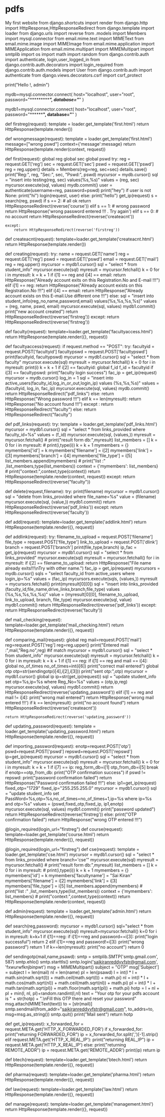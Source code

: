 # pdfs
My first  website 
from django.shortcuts import render
from django.http import HttpResponse,HttpResponseRedirect
from django.template import loader
from django.urls import reverse
from .models import Members
import mysql.connector
from email.mime.text import MIMEText
from email.mime.image import MIMEImage
from email.mime.application import MIMEApplication
from email.mime.multipart import MIMEMultipart
import smtplib
import os
import math
import random
from django.contrib.auth import authenticate, login,user_logged_in
from django.contrib.auth.decorators import login_required
from django.contrib.auth.models import User
from django.contrib.auth import authenticate
from django.views.decorators.csrf import csrf_protect


print("Hello !, admin")

mydb=mysql.connector.connect(
    host="localhost",
    user="root",
    password="****************",
    database="*******"
)

mydb1=mysql.connector.connect(
    host="localhost",
    user="root",
    password="************",
    database="******"
)



def firstreg(request):
    template = loader.get_template('first.html')
    return HttpResponse(template.render())

def wrongmessage(request):
    template = loader.get_template('first.html')
    message=["wrong pswd"]
    context={'message':message}
    return HttpResponse(template.render(context, request))

def first(request):
    global reg
    global sec
    global pswd
    try:
        reg = request.GET['reg']
        sec = request.GET['sec']
        pswd = request.GET['pswd']
        reg = reg.upper()
        details = Members(reg=reg, sec=sec)
        details.save()
        print("Reg:", reg, "Sec:", sec, "Pswd:", pswd)
        mycursor = mydb.cursor()
        sql = "insert into testing(reg, sec) values(%s,%s)"
        values = (reg, sec)
        mycursor.execute(sql, values)
        mydb.commit()
        user = authenticate(username=reg, password=pswd)
        print("hey")
        if user is not None:
            print("hi")
            login(request, user)
        else:
            print("hello")
        get_ip(request)
        s = search(reg, pswd)
        if s == 2:  # all ok
            return HttpResponseRedirect(reverse('course'))
        elif s == 1:  # wrong password
            return HttpResponse('wrong password entered !!! . Try again')
        elif s == 0:  # no account
            return HttpResponseRedirect(reverse('createacnt'))

    except:
        return HttpResponseRedirect(reverse('firstreg'))


def createacnt(request):
    template=loader.get_template('createacnt.html')
    return HttpResponse(template.render())

def creating(request):
    try:
        name = request.GET['name']
        reg = request.GET['reg']
        pswd = request.GET['pswd']
        email = request.GET['mail']
        reg = reg.upper()
        mycursor = mydb1.cursor()
        sql = "select * from student_info"
        mycursor.execute(sql)
        myresult = mycursor.fetchall()
        k = 0
        for i in myresult:
            k = k + 1
            if i[1] == reg and i[4] == email:
                return HttpResponse("Already account exits on this Registration.No and E-mail !!!")
            elif i[1] == reg:
                return HttpResponse("Already account exists on this Registration.No !!!")
            elif i[4] == email:
                return HttpResponse("Already account exists on this E-mail.Use different one !!!")
            else:
                sql = "insert into student_info(reg_no,name,password,email) values(%s,%s,%s,%s)"
                values = (reg, name, pswd, email)
                mycursor.execute(sql, values)
                mydb1.commit()
                print("new account created")
                return HttpResponseRedirect(reverse('firstreg'))
    except:
        return HttpResponseRedirect(reverse('firstreg'))


def faculty(request):
    template=loader.get_template('facultyaccess.html')
    return HttpResponse(template.render({}, request))

def facultyaccess(request):
    if request.method == "POST":
        try:
            facultyid = request.POST['facultyid']
            facultypswd = request.POST['facultypswd']
            print(facultyid, facultypswd)
            mycursor = mydb1.cursor()
            sql = "select * from faculty"
            mycursor.execute(sql)
            myresult = mycursor.fetchall()
            k = 0
            for i in myresult:
                print(i)
                k = k + 1
                if i[2] == facultyid:
                    global f_id
                    f_id = facultyid
                    if i[3] == facultypswd:
                        print("faculty login success")
                        fac_ip = get_ip(request)
                        mycursor = mydb.cursor()
                        log_in = 1
                        sql = "insert into active_users(faculty_id,log_in_or_out,login_ip) values (%s,%s,%s)"
                        values = (facultyid, log_in, fac_ip)
                        mycursor.execute(sql, values)
                        mydb.commit()
                        return HttpResponseRedirect("pdf_links")
                    else:
                        return HttpResponse("Wrong password !!!")
                elif k == len(myresult):
                    return HttpResponse("No account found !!!")
        except :
            return HttpResponseRedirect("faculty")
    else:
        return HttpResponseRedirect("faculty")

def pdf_links(request):
    try:
        template = loader.get_template('pdf_links.html')
        mycursor = mydb1.cursor()
        sql = "select * from links_provided where faculty_id=%s"
        values = (f_id)
        mycursor.execute(sql, (values,))
        myresult = mycursor.fetchall()
        # print("result form db:",myresult)
        list_members = []
        k = 0
        for i in myresult:
            # print(i,type(i))
            k = k + 1
            mymembers = {}
            mymembers['id'] = k
            mymembers['filename'] = i[2]
            mymembers['link'] = i[3]
            mymembers['branch'] = i[4]
            mymembers['file_type'] = i[5]
            list_members.append(mymembers)
        # print("list :" ,list_members,type(list_members))
        context = {'mymembers': list_members}
        # print("context:",context,type(context))
        return HttpResponse(template.render(context, request))
    except:
        return HttpResponseRedirect(reverse("faculty"))

def delete(request,filename):
  try:
      print(filename)
      mycursor = mydb1.cursor()
      sql = "delete from links_provided where file_name=%s"
      value = (filename)
      mycursor.execute(sql, (value,))
      mydb1.commit()
      return HttpResponseRedirect(reverse('pdf_links'))
  except:
      return HttpResponseRedirect(reverse('faculty'))

def add(request):
    template=loader.get_template('addlink.html')
    return HttpResponse(template.render({}, request))

def addlink(request):
    try:
        filename_to_upload = request.POST['filename']
        file_type = request.POST['file_type']
        link_to_upload = request.POST['dlink']
        branch = request.POST['branch']
        print(file_type,branch)
        ip_fac = get_ip(request)
        mycursor = mydb1.cursor()
        sql = "select * from links_provided"
        mycursor.execute(sql)
        myresult = mycursor.fetchall()
        for i in myresult:
            if i[2] == filename_to_upload:
                return HttpResponse("File name already exits!!!\nTry with other name.")
        fac_ip = get_ip(request)
        mycursors = mydb.cursor()
        sqls = "select faculty_id from active_users where login_ip=%s"
        values = (fac_ip)
        mycursors.execute(sqls, (values,))
        myresult = mycursors.fetchall()
        print(myresult[0][0])
        sql = "insert into links_provided (faculty_id,file_name,drive_links,branch,file_type) values (%s,%s,%s,%s,%s)"
        value = (myresult[0][0], filename_to_upload, link_to_upload, branch, file_type)
        mycursor.execute(sql, value)
        mydb1.commit()
        return HttpResponseRedirect(reverse('pdf_links'))
    except:
        return HttpResponseRedirect(reverse('faculty'))


def mail_checking(request):
    template=loader.get_template('mail_checking.html')
    return HttpResponse(template.render({}, request))

def comparing_mail(request):
    global reg
    mail=request.POST['mail']
    reg=request.POST['reg']
    reg=reg.upper()
    print("Entered mail :",mail,"Reg.no",reg)
    #if match
    mycursor = mydb1.cursor()
    sql = "select * from student_info"
    mycursor.execute(sql)
    myresult = mycursor.fetchall()
    k = 0
    for i in myresult:
        k = k + 1
        if i[1] == reg:
            if i[1] == reg and mail == i[4]:
                global no_of_times
                no_of_times=int(i[6])
                print("correct mail entered")
                global otp
                otp=str(sendingotp(i[4],i[2],i[3]))
                print("sent otp:",otp)
                mycursor = mydb1.cursor()
                global ip
                ip=str(get_ip(request))
                sql = "update student_info set otp=%s,ip=%s where Reg_No=%s"
                values = (otp,ip,reg)
                mycursor.execute(sql, values)
                mydb1.commit()
                return HttpResponseRedirect(reverse('updating_password'))
            elif i[1] == reg and mail != i[4]:
                print("wrong mail entered")
                return HttpResponse('wrong mail entered !!!')
        if k == len(myresult):
            print("no account found")
            return HttpResponseRedirect(reverse('createacnt'))

    return HttpResponseRedirect(reverse('updating_password'))

def updating_password(request):
    template = loader.get_template('updating_password.html')
    return HttpResponse(template.render({}, request))

def importing_password(request):
    enotp=request.POST['otp']
    pswd=request.POST['pswd']
    repswd=request.POST['repswd']
    ip=get_ip(request)
    mycursor = mydb1.cursor()
    sql = "select * from student_info"
    mycursor.execute(sql)
    myresult = mycursor.fetchall()
    k = 0
    for i in myresult:
        k = k + 1
        if i[7] == ip:
            reg_form_db=i[1]
            otp_from_db=i[5]
            break
    if enotp==otp_from_db:
        print("OTP confirmation success")
        if pswd != repswd:
            print("password confirmation failed")
            return HttpResponse("Password confirmation failed !!!")
        else:
            ip1=get_ip(request)
            fixed_otp="1729"
            fixed_ip="255.255.255.0"
            mycursor = mydb1.cursor()
            sql = "update student_info set PassWord=%s,otp=%s,no_of_times=no_of_times+1,ip=%s where ip=%s and otp=%s"
            values = (pswd,fixed_otp,fixed_ip, ip1,enotp)
            mycursor.execute(sql, values)
            mydb1.commit()
            print("password updated")
            return HttpResponseRedirect(reverse('firstreg'))
    else:
        print("OTP confirmation failed")
        return HttpResponse("wrong OTP entered !!!")



@login_required(login_url="firstreg")
def course(request):
    template=loader.get_template('course.html')
    return HttpResponse(template.render({}, request))


@login_required(login_url="firstreg")
def cse(request):
    template = loader.get_template('cse.html')
    mycursor = mydb1.cursor()
    sql = "select * from links_provided where branch='cse'"
    mycursor.execute(sql)
    myresult = mycursor.fetchall()
    # print("result form db:",myresult)
    list_members = []
    k = 0
    for i in myresult:
        # print(i,type(i))
        k = k + 1
        mymembers = {}
        mymembers['id'] = k
        mymembers['facultyname'] = "Sai Kiran"
        mymembers['filename'] = i[2]
        mymembers['link'] = i[3]
        mymembers['file_type'] = i[5]
        list_members.append(mymembers)
    # print("list :" ,list_members,type(list_members))
    context = {'mymembers': list_members}
    # print("context:",context,type(context))
    return HttpResponse(template.render(context, request))

def admin(request):
    template = loader.get_template('admin.html')
    return HttpResponse(template.render({}, request))


def search(reg,password):
    mycursor = mydb1.cursor()
    sql="select * from student_info"
    mycursor.execute(sql)
    myresult=mycursor.fetchall()
    k=0
    for i in myresult:
        k=k+1
        if i[1]==reg:
            if i[1]==reg and password==i[3]:
                print("login successful")
                return 2
            elif i[1]==reg and password!=i[3]:
                print("wrong password")
                return 1
        if k==len(myresult):
            print("no account")
            return 0

def sendingotp(mail,name,psawd):
    smtp = smtplib.SMTP('smtp.gmail.com', 587)
    smtp.ehlo()
    smtp.starttls()
    smtp.login('saikiranreddyvfstr@gmail.com', 'fxwurwfknjbinpwt')
    msg = MIMEMultipart()
    subject = "OTP"
    msg['Subject'] = subject
    l = len(mail)
    nl = len(name)
    pl = len(psawd)
    l = int(l * l + math.sin(math.sqrt(l)) + math.ceil(math.sqrt(l)) + math.pi)
    nl = int(l * l + math.cos(math.sqrt(nl)) + math.ceil(math.sqrt(nl)) + math.pi)
    pl = int(l * l + math.tan(math.sqrt(pl)) + math.floor(math.sqrt(pl)) + math.pi)
    hotp = l + nl + pl + min(l, nl, pl)+random.randint(l,nl)
    text = "Your otp for your pdfs account is " + str(hotp) + ".\nFill this OTP there and reset your password"
    msg.attach(MIMEText(text))
    to = [str(mail)]
    smtp.sendmail(from_addr="saikiranreddyvfstr@gmail.com", to_addrs=to, msg=msg.as_string())
    smtp.quit()
    print("Mail sent")
    return hotp


def get_ip(request):
    x_forwarded_for = request.META.get('HTTP_X_FORWARDED_FOR')
    if x_forwarded_for:
        print("returning FORWARDED_FOR")
        ip = x_forwarded_for.split(',')[-1].strip()
    elif request.META.get('HTTP_X_REAL_IP'):
        print("returning REAL_IP")
        ip = request.META.get('HTTP_X_REAL_IP')
    else:
        print("returning REMOTE_ADDR")
        ip = request.META.get('REMOTE_ADDR')
    print(ip)
    return ip



def btech(request):
    template=loader.get_template('btech.html')
    return HttpResponse(template.render({}, request))

def pharma(request):
    template=loader.get_template('pharma.html')
    return HttpResponse(template.render({}, request))

def law(request):
    template=loader.get_template('law.html')
    return HttpResponse(template.render({}, request))

def manage(request):
    template=loader.get_template('management.html')
    return HttpResponse(template.render({}, request))


